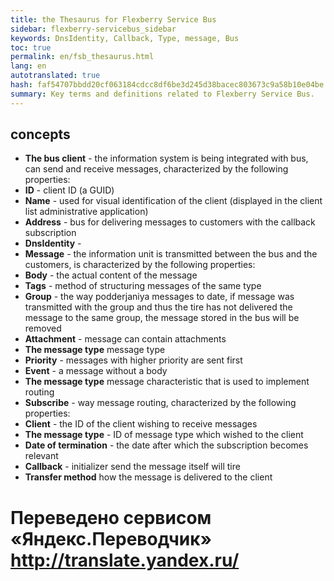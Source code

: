 ```yaml
--- 
title: the Thesaurus for Flexberry Service Bus 
sidebar: flexberry-servicebus_sidebar 
keywords: DnsIdentity, Callback, Type, message, Bus 
toc: true 
permalink: en/fsb_thesaurus.html 
lang: en 
autotranslated: true 
hash: faf54707bbdd20cf063184cdcc8df6be3d245d38bacec803673c9a58b10e04be 
summary: Key terms and definitions related to Flexberry Service Bus. 
--- 
```


## concepts 

* **The bus client** - the information system is being integrated with bus, can send and receive messages, characterized by the following properties: 
* **ID** - client ID (a GUID) 
* **Name** - used for visual identification of the client (displayed in the client list administrative application) 
* **Address** - bus for delivering messages to customers with the callback subscription 
* **DnsIdentity** - 
* **Message** - the information unit is transmitted between the bus and the customers, is characterized by the following properties: 
* **Body** - the actual content of the message 
* **Tags** - method of structuring messages of the same type 
* **Group** - the way podderjaniya messages to date, if message was transmitted with the group and thus the tire has not delivered the message to the same group, the message stored in the bus will be removed 
* **Attachment** - message can contain attachments 
* **The message type** message type 
* **Priority** - messages with higher priority are sent first 
* **Event** - a message without a body 
* **The message type** message characteristic that is used to implement routing 
* **Subscribe** - way message routing, characterized by the following properties: 
* **Client** - the ID of the client wishing to receive messages 
* **The message type** - ID of message type which wished to the client 
* **Date of termination** - the date after which the subscription becomes relevant 
* **Callback** - initializer send the message itself will tire 
* **Transfer method** how the message is delivered to the client 



 # Переведено сервисом «Яндекс.Переводчик» http://translate.yandex.ru/